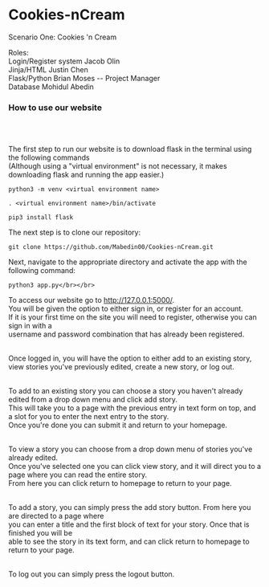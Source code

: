 # Cookies-nCream

Scenario One: Cookies 'n Cream

Roles:                                </br>
Login/Register system   Jacob Olin </br>
Jinja/HTML			        Justin Chen </br>
Flask/Python	          Brian Moses -- Project Manager </br>
Database 				        Mohidul Abedin </br>

<h3>How to use our website</h3></br></br>

The first step to run our website is to download flask in the terminal using the following commands<br>
(Although using a "virtual environment" is not necessary, it makes downloading flask and running the app easier.)</br>
``` shell
python3 -m venv <virtual environment name>

. <virtual environment name>/bin/activate

pip3 install flask
```
The next step is to clone our repository:</br>
``` shell
git clone https://github.com/Mabedin00/Cookies-nCream.git 
```
Next, navigate to the appropriate directory and activate the app with the following command:
``` shell
python3 app.py</br></br>
```
To access our website go to http://127.0.0.1:5000/. </br>
You will be given the option to either sign in, or register for an account.</br>
If it is your first time on the site you will need to register, otherwise you can sign in with a </br>
username and password combination that has already been registered.</br></br>

Once logged in, you will have the option to either add to an existing story, </br>
view stories you've previously edited, create a new story, or log out.</br></br>

To add to an existing story you can choose a story you haven't already edited from a drop down menu and click add story.</br>
This will take you to a page with the previous entry in text form on top, and a slot for you to enter the next entry to the story.</br>
Once you're done you can submit it and return to your homepage.</br></br>

To view a story you can choose from a drop down menu of stories you've already edited. </br>
Once you've selected one you can click view story, and it will direct you to a page where you can read the entire story.<br>
From here you can click return to homepage to return to your page.</br></br>

To add a story, you can simply press the add story button. From here you are directed to a page where </br>
you can enter a title and the first block of text for your story. Once that is finished you will be </br>
able to see the story in its text form, and can click return to homepage to return to your page.</br></br>

To log out you can simply press the logout button.
